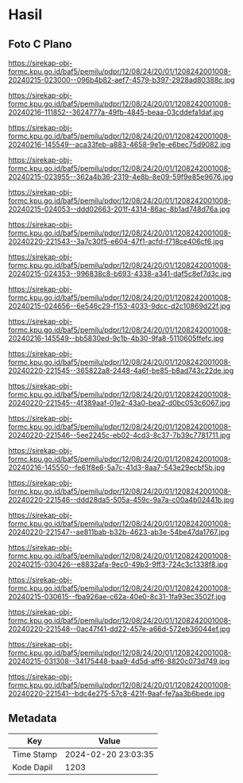 # Hasil

## Foto C Plano

https://sirekap-obj-formc.kpu.go.id/baf5/pemilu/pdpr/12/08/24/20/01/1208242001008-20240215-023000--096b4b82-aef7-4579-b397-2928ad80388c.jpg

https://sirekap-obj-formc.kpu.go.id/baf5/pemilu/pdpr/12/08/24/20/01/1208242001008-20240216-111852--3624777a-49fb-4845-beaa-03cddefa1daf.jpg

https://sirekap-obj-formc.kpu.go.id/baf5/pemilu/pdpr/12/08/24/20/01/1208242001008-20240216-145549--aca33feb-a883-4658-9e1e-e6bec75d9082.jpg

https://sirekap-obj-formc.kpu.go.id/baf5/pemilu/pdpr/12/08/24/20/01/1208242001008-20240215-023955--362a4b36-2319-4e8b-8e09-59f9e85e9676.jpg

https://sirekap-obj-formc.kpu.go.id/baf5/pemilu/pdpr/12/08/24/20/01/1208242001008-20240215-024053--ddd02663-201f-4314-86ac-8b1ad748d76a.jpg

https://sirekap-obj-formc.kpu.go.id/baf5/pemilu/pdpr/12/08/24/20/01/1208242001008-20240220-221543--3a7c30f5-e604-47f1-acfd-f718ce406cf6.jpg

https://sirekap-obj-formc.kpu.go.id/baf5/pemilu/pdpr/12/08/24/20/01/1208242001008-20240215-024353--996838c8-b693-4338-a341-daf5c8ef7d3c.jpg

https://sirekap-obj-formc.kpu.go.id/baf5/pemilu/pdpr/12/08/24/20/01/1208242001008-20240215-024656--6e546c29-f153-4033-9dcc-d2c10869d22f.jpg

https://sirekap-obj-formc.kpu.go.id/baf5/pemilu/pdpr/12/08/24/20/01/1208242001008-20240216-145549--bb5830ed-9c1b-4b30-9fa8-5110605ffefc.jpg

https://sirekap-obj-formc.kpu.go.id/baf5/pemilu/pdpr/12/08/24/20/01/1208242001008-20240220-221545--365822a8-2448-4a6f-be85-b8ad743c22de.jpg

https://sirekap-obj-formc.kpu.go.id/baf5/pemilu/pdpr/12/08/24/20/01/1208242001008-20240220-221545--4f389aaf-01e2-43a0-bea2-d0bc053c6067.jpg

https://sirekap-obj-formc.kpu.go.id/baf5/pemilu/pdpr/12/08/24/20/01/1208242001008-20240220-221546--5ee2245c-eb02-4cd3-8c37-7b39c7781711.jpg

https://sirekap-obj-formc.kpu.go.id/baf5/pemilu/pdpr/12/08/24/20/01/1208242001008-20240216-145550--fe61f8e6-5a7c-41d3-8aa7-543e29ecbf5b.jpg

https://sirekap-obj-formc.kpu.go.id/baf5/pemilu/pdpr/12/08/24/20/01/1208242001008-20240220-221546--ddd28da5-505a-459c-9a7a-c00a4b02441b.jpg

https://sirekap-obj-formc.kpu.go.id/baf5/pemilu/pdpr/12/08/24/20/01/1208242001008-20240220-221547--ae811bab-b32b-4623-ab3e-54be47da1767.jpg

https://sirekap-obj-formc.kpu.go.id/baf5/pemilu/pdpr/12/08/24/20/01/1208242001008-20240215-030426--e8832afa-9ec0-49b3-9ff3-724c3c1338f8.jpg

https://sirekap-obj-formc.kpu.go.id/baf5/pemilu/pdpr/12/08/24/20/01/1208242001008-20240215-030615--fba926ae-c62a-40e0-8c31-1fa93ec3502f.jpg

https://sirekap-obj-formc.kpu.go.id/baf5/pemilu/pdpr/12/08/24/20/01/1208242001008-20240220-221548--0ac47f41-dd22-457e-a66d-572eb36044ef.jpg

https://sirekap-obj-formc.kpu.go.id/baf5/pemilu/pdpr/12/08/24/20/01/1208242001008-20240215-031308--34175448-baa9-4d5d-aff6-8820c073d749.jpg

https://sirekap-obj-formc.kpu.go.id/baf5/pemilu/pdpr/12/08/24/20/01/1208242001008-20240220-221541--bdc4e275-57c8-421f-9aaf-fe7aa3b6bede.jpg


## Metadata

| Key        | Value               |
| ---------- | ------------------- |
| Time Stamp | 2024-02-20 23:03:35 |
| Kode Dapil | 1203                |



